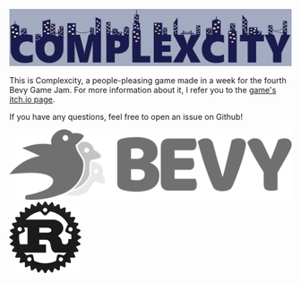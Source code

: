 ![A banner image saying Complexcity](Complexcity_banner.png)

This is Complexcity, a people-pleasing game made in a week for the fourth Bevy Game Jam. For more information about it, I refer you to the [game's itch.io page](https://callimethee.itch.io/complexcity). 

If you have any questions, feel free to open an issue on Github!

![bevy logo](bevy-logo.png)
![rust logo](rust-logo.png)
